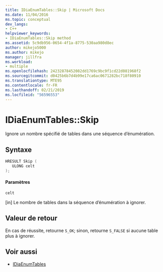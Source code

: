 ```yaml
---
title: IDiaEnumTables::Skip | Microsoft Docs
ms.date: 11/04/2016
ms.topic: conceptual
dev_langs:
- C++
helpviewer_keywords:
- IDiaEnumTables::Skip method
ms.assetid: 5c9db956-0654-4f1a-8775-530aa980d8ec
author: mikejo5000
ms.author: mikejo
manager: jillfra
ms.workload:
- multiple
ms.openlocfilehash: 24232878452082dd1769c9bc9f1cd22d081968f2
ms.sourcegitcommit: d0425b6b7d4b99e17ca6ac0671282bc718f80910
ms.translationtype: MTE95
ms.contentlocale: fr-FR
ms.lasthandoff: 02/21/2019
ms.locfileid: "56596553"
---
```

# <a name="idiaenumtablesskip"></a>IDiaEnumTables::Skip
Ignore un nombre spécifié de tables dans une séquence d’énumération.

## <a name="syntax"></a>Syntaxe

```C++
HRESULT Skip ( 
   ULONG celt
);
```

#### <a name="parameters"></a>Paramètres
 `celt`

[in] Le nombre de tables dans la séquence d’énumération à ignorer.

## <a name="return-value"></a>Valeur de retour
 En cas de réussite, retourne `S_OK`; sinon, retourne `S_FALSE` si aucune table plus à ignorer.

## <a name="see-also"></a>Voir aussi
- [IDiaEnumTables](../../debugger/debug-interface-access/idiaenumtables.md)